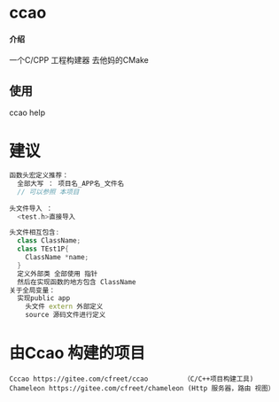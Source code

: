 # ccao

#### 介绍
一个C/CPP 工程构建器 去他妈的CMake
## 使用
ccao help

# 建议 

```c++
函数头宏定义推荐：
  全部大写 ： 项目名_APP名_文件名
  // 可以参照 本项目
  
头文件导入 ：
  <test.h>直接导入

头文件相互包含:
  class ClassName;
  class TEst1P{
    ClassName *name;
  }
  定义外部类 全部使用 指针
  然后在实现函数的地方包含 ClassName
关于全局变量：
  实现public app
    头文件 extern 外部定义
    source 源码文件进行定义
```
# 由Ccao 构建的项目
    Cccao https://gitee.com/cfreet/ccao         （C/C++项目构建工具)
    Chameleon https://gitee.com/cfreet/chameleon (Http 服务器，路由 视图）
